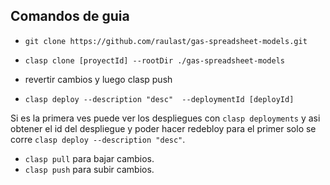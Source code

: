 ## Comandos de guia

- `git clone https://github.com/raulast/gas-spreadsheet-models.git` 
- `clasp clone [proyectId] --rootDir ./gas-spreadsheet-models`

- revertir cambios y luego clasp push

- `clasp deploy --description "desc"  --deploymentId [deployId]`

Si es la primera ves puede ver los despliegues con `clasp deployments` y asi obtener el id del despliegue y poder hacer redebloy para el primer solo se corre `clasp deploy --description "desc"`.

- `clasp pull` para bajar cambios.
- `clasp push` para subir cambios.